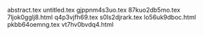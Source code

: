 abstract.tex
untitled.tex
gjppnm4s3uo.tex
87kuo2db5mo.tex
7ljok0gglj8.html
q4p3vjfh69.tex
s0ls2djrark.tex
lo56uk9dboc.html
pkbb64oemng.tex
vt7hv0bvdq4.html
